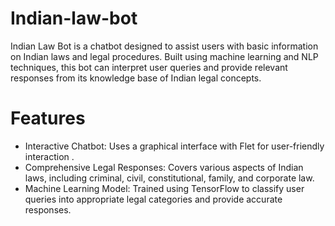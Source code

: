# Indian-law-bot
Indian Law Bot is a chatbot designed to assist users with basic information on Indian laws and legal procedures. Built using machine learning and NLP techniques, this bot can interpret user queries and provide relevant responses from its knowledge base of Indian legal concepts.

# Features

- Interactive Chatbot: Uses a graphical interface with Flet for user-friendly interaction .
- Comprehensive Legal Responses: Covers various aspects of Indian laws, including criminal, civil, constitutional, family, and corporate law.
- Machine Learning Model: Trained using TensorFlow to classify user queries into appropriate legal categories and provide accurate responses.
